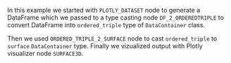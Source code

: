 In this example we started with `PLOTLY_DATASET` node to generate a DataFrame which we passed to a type casting node `DF_2_ORDEREDTRIPLE` to convert DataFrame into `ordered_triple` type of `DataContainer` class. 

Then we used `ORDERED_TRIPLE_2_SURFACE` node to cast `ordered_triple` to `surface` `DataContainer` type. Finally we vizualized output with Plotly visualizer node `SURFACE3D`.